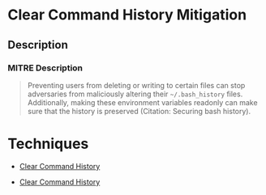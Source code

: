 
# Clear Command History Mitigation

## Description

### MITRE Description

> Preventing users from deleting or writing to certain files can stop adversaries from maliciously altering their <code>~/.bash_history</code> files. Additionally, making these environment variables readonly can make sure that the history is preserved   (Citation: Securing bash history).


# Techniques


* [Clear Command History](../techniques/Clear-Command-History.md)

* [Clear Command History](../techniques/Clear-Command-History.md)
    
